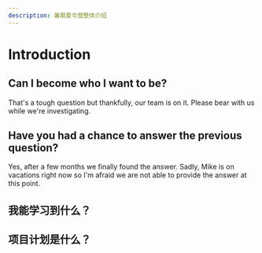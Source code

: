 ```yaml
---
description: 暑期夏令营整体介绍
---
```


# Introduction

## Can I become who I want to be?

That's a tough question but thankfully, our team is on it. Please bear with us while we're investigating.

## Have you had a chance to answer the previous question?

Yes, after a few months we finally found the answer. Sadly, Mike is on vacations right now so I'm afraid we are not able to provide the answer at this point.



## 我能学习到什么？







## 项目计划是什么？

